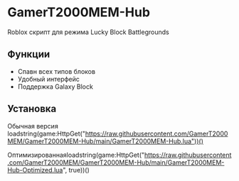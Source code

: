 # GamerT2000MEM-Hub
Roblox скрипт для режима Lucky Block Battlegrounds

## Функции
- Спавн всех типов блоков
- Удобный интерфейс
- Поддержка Galaxy Block

## Установка
Обычная версия loadstring(game:HttpGet("https://raw.githubusercontent.com/GamerT2000MEM/GamerT2000MEM-Hub/main/GamerT2000MEM-Hub.lua"))()

Оптимизированнаяloadstring(game:HttpGet("https://raw.githubusercontent.com/GamerT2000MEM/GamerT2000MEM-Hub/main/GamerT2000MEM-Hub-Optimized.lua", true))()
